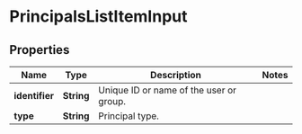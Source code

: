 

# PrincipalsListItemInput


## Properties

| Name | Type | Description | Notes |
|------------ | ------------- | ------------- | -------------|
|**identifier** | **String** | Unique ID or name of the user or group. |  |
|**type** | **String** | Principal type. |  |



